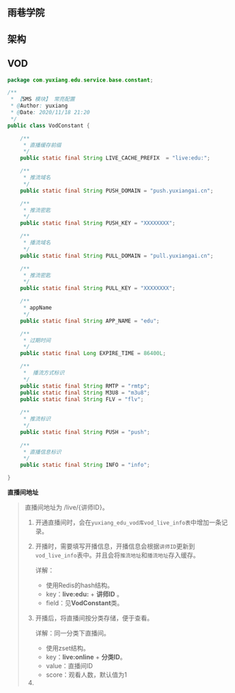 ## 雨巷学院



## 架构





## VOD

```java
package com.yuxiang.edu.service.base.constant;

/**
 * 【SMS 模块】 常亮配置
 * @Author: yuxiang
 * @Date: 2020/11/18 21:20
 */
public class VodConstant {

    /**
     * 直播缓存前缀
     */
    public static final String LIVE_CACHE_PREFIX  = "live:edu:";

    /**
     * 推流域名
     */
    public static final String PUSH_DOMAIN = "push.yuxiangai.cn";

    /**
     * 推流密匙
     */
    public static final String PUSH_KEY = "XXXXXXXX";

    /**
     * 播流域名
     */
    public static final String PULL_DOMAIN = "pull.yuxiangai.cn";

    /**
     * 推流密匙
     */
    public static final String PULL_KEY = "XXXXXXXX";

    /**
     * appName
     */
    public static final String APP_NAME = "edu";

    /**
     * 过期时间
     */
    public static final Long EXPIRE_TIME = 86400L;

    /**
     *  播流方式标识
     */
    public static final String RMTP = "rmtp";
    public static final String M3U8 = "m3u8";
    public static final String FLV = "flv";
    
    /**
     * 推流标识
     */
    public static final String PUSH = "push";
    
    /**
     * 直播信息标识
     */
    public static final String INFO = "info";

}

```

**直播间地址**

> 直播间地址为 /live/{讲师ID}。
>
> 1. 开通直播间时，会在`yuxiang_edu_vod库vod_live_info表`中增加一条记录。
>
> 2. 开播时，需要填写开播信息，开播信息会根据`讲师ID`更新到`vod_live_info`表中。并且会将`推流地址`和`播流地址`存入缓存。
>
>    详解：
>
>    * 使用Redis的hash结构。
>    * key：**live:edu:** + **讲师ID**  。
>    * field：见**VodConstant**类。
>
> 3. 开播后，将直播间按分类存储，便于查看。
>
>    详解：同一分类下直播间。
>
>    * 使用zset结构。
>    * key：**live:online** + **分类ID**。
>    * value：直播间ID
>    * score：观看人数，默认值为1
>
> 4. 